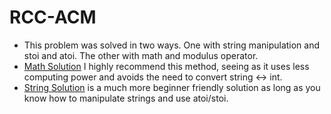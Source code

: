 # RCC-ACM
- This problem was solved in two ways. One with string manipulation and stoi and atoi. The other with math and modulus operator.
- [Math Solution](https://github.com/espinozahector/RCC-ACM/blob/master/poj%20challenges/Adding%20Reversed%20Numbers/math_solution.cpp) I highly recommend this method, seeing as it uses less computing power and avoids the need to convert string <-> int.
- [String Solution](https://github.com/espinozahector/RCC-ACM/blob/master/poj%20challenges/Adding%20Reversed%20Numbers/string_solution.cpp) is a much more beginner friendly solution as long as you know how to manipulate strings and use atoi/stoi.
